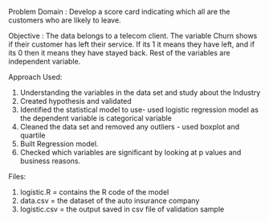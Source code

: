 Problem Domain : Develop a score card indicating which all are the customers who are likely to leave.

Objective : The data belongs to a telecom client. The variable Churn shows if their customer has left their service. If its 1 it means they have left, and if its 0 then it means they have stayed back. Rest of the variables are independent variable.

Approach Used:

1. Understanding the variables in the data set and study about the Industry
2. Created hypothesis and validated
3. Identified the statistical model to use- used logistic regression model as the dependent variable is categorical variable
4. Cleaned the data set and removed any outliers - used boxplot and quartile
5. Built Regression model.
6. Checked which variables are significant by looking at p values and business reasons.

Files:

1. logistic.R = contains the R code of the model
2. data.csv = the dataset of the auto insurance company
3. logistic.csv = the output saved in csv file of validation sample
